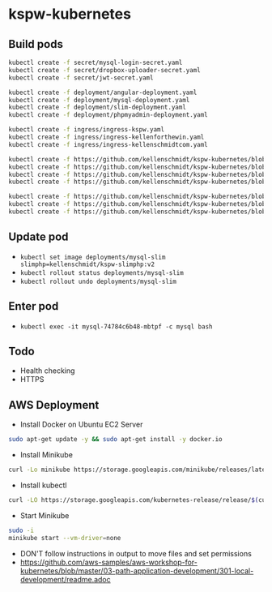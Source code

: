 # kspw-kubernetes

## Build pods

```sh
kubectl create -f secret/mysql-login-secret.yaml
kubectl create -f secret/dropbox-uploader-secret.yaml
kubectl create -f secret/jwt-secret.yaml
```

```sh
kubectl create -f deployment/angular-deployment.yaml
kubectl create -f deployment/mysql-deployment.yaml
kubectl create -f deployment/slim-deployment.yaml
kubectl create -f deployment/phpmyadmin-deployment.yaml
```

```sh
kubectl create -f ingress/ingress-kspw.yaml
kubectl create -f ingress/ingress-kellenforthewin.yaml
kubectl create -f ingress/ingress-kellenschmidtcom.yaml
```

```sh
kubectl create -f https://github.com/kellenschmidt/kspw-kubernetes/blob/master/deployment/angular-deployment.yaml
kubectl create -f https://github.com/kellenschmidt/kspw-kubernetes/blob/master/deployment/mysql-deployment.yaml
kubectl create -f https://github.com/kellenschmidt/kspw-kubernetes/blob/master/deployment/slim-deployment.yaml
kubectl create -f https://github.com/kellenschmidt/kspw-kubernetes/blob/master/deployment/phpmyadmin-deployment.yaml
```

```sh
kubectl create -f https://github.com/kellenschmidt/kspw-kubernetes/blob/master/deployment/ingress-kspw.yaml
kubectl create -f https://github.com/kellenschmidt/kspw-kubernetes/blob/master/deployment/ingress-kellenforthewin.yaml
kubectl create -f https://github.com/kellenschmidt/kspw-kubernetes/blob/master/deployment/ingress-kellenschmidtcom.yaml
```

## Update pod

- `kubectl set image deployments/mysql-slim slimphp=kellenschmidt/kspw-slimphp:v2`
- `kubectl rollout status deployments/mysql-slim`
- `kubectl rollout undo deployments/mysql-slim`

## Enter pod

- `kubectl exec -it mysql-74784c6b48-mbtpf -c mysql bash`

## Todo

- Health checking
- HTTPS

## AWS Deployment

- Install Docker on Ubuntu EC2 Server

```sh
sudo apt-get update -y && sudo apt-get install -y docker.io
```

- Install Minikube

```sh
curl -Lo minikube https://storage.googleapis.com/minikube/releases/latest/minikube-linux-amd64 && chmod +x minikube && mv minikube /usr/local/bin/
```

- Install kubectl

```sh
curl -LO https://storage.googleapis.com/kubernetes-release/release/$(curl -s https://storage.googleapis.com/kubernetes-release/release/stable.txt)/bin/linux/amd64/kubectl && chmod +x ./kubectl && sudo mv ./kubectl /usr/local/bin/kubectl
```

- Start Minikube

```sh
sudo -i
minikube start --vm-driver=none
```

- DON'T follow instructions in output to move files and set permissions
- https://github.com/aws-samples/aws-workshop-for-kubernetes/blob/master/03-path-application-development/301-local-development/readme.adoc
